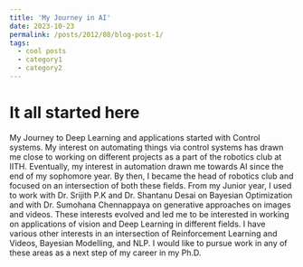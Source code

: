 ```yaml
---
title: 'My Journey in AI'
date: 2023-10-23
permalink: /posts/2012/08/blog-post-1/
tags:
  - cool posts
  - category1
  - category2
---
```


It all started here
======
My Journey to Deep Learning and applications started with Control systems. My interest on automating things via control systems has drawn me close to working on different projects as a part of the robotics club at IITH. Eventually, my interest in automation drawn me towards AI since the end of my sophomore year. By then, I became the head of robotics club and focused on an intersection of both these fields. From my Junior year, I used to work with Dr. Srijith P.K and Dr. Shantanu Desai on Bayesian Optimization and with Dr. Sumohana Chennappaya on generative approaches on images and videos. These interests evolved and led me to be interested in working on applications of vision and Deep Learning in different fields. I have various other interests in an intersection of Reinforcement Learning and Videos, Bayesian Modelling, and NLP. I would like to pursue work in any of these areas as a next step of my career in my Ph.D.

